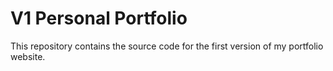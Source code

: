 # V1 Personal Portfolio

This repository contains the source code for the first version 
of my portfolio website.




